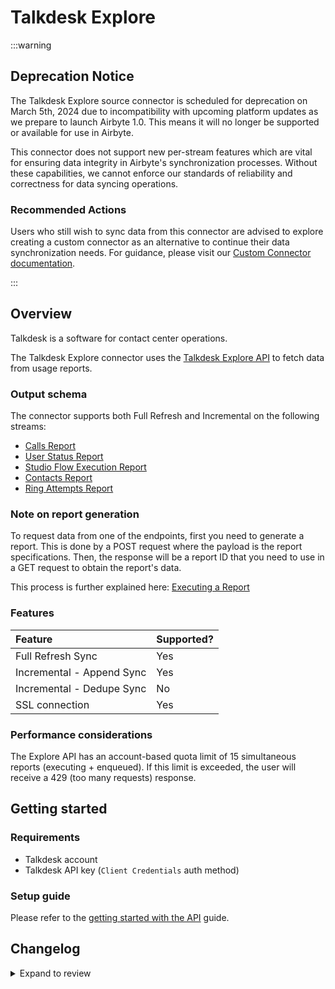 # Talkdesk Explore

:::warning

## Deprecation Notice

The Talkdesk Explore source connector is scheduled for deprecation on March 5th, 2024 due to incompatibility with upcoming platform updates as we prepare to launch Airbyte 1.0. This means it will no longer be supported or available for use in Airbyte.

This connector does not support new per-stream features which are vital for ensuring data integrity in Airbyte's synchronization processes. Without these capabilities, we cannot enforce our standards of reliability and correctness for data syncing operations.

### Recommended Actions

Users who still wish to sync data from this connector are advised to explore creating a custom connector as an alternative to continue their data synchronization needs. For guidance, please visit our [Custom Connector documentation](https://docs.airbyte.com/platform/connector-development/).

:::

## Overview

Talkdesk is a software for contact center operations.

The Talkdesk Explore connector uses the [Talkdesk Explore API](https://docs.talkdesk.c../explore-api) to fetch data from usage reports.

### Output schema

The connector supports both Full Refresh and Incremental on the following streams:

- [Calls Report](https://docs.talkdesk.c../calls-report)
- [User Status Report](https://docs.talkdesk.c../user-status-explore)
- [Studio Flow Execution Report](https://docs.talkdesk.c../studio-flow-execution-report)
- [Contacts Report](https://docs.talkdesk.c../contacts-report)
- [Ring Attempts Report](https://docs.talkdesk.c../ring-attempts-report)

### Note on report generation

To request data from one of the endpoints, first you need to generate a report. This is done by a POST request where the payload is the report specifications. Then, the response will be a report ID that you need to use in a GET request to obtain the report's data.

This process is further explained here: [Executing a Report](https://docs.talkdesk.c../executing-a-report)

### Features

| Feature                   | Supported? |
| :------------------------ | :--------- |
| Full Refresh Sync         | Yes        |
| Incremental - Append Sync | Yes        |
| Incremental - Dedupe Sync | No         |
| SSL connection            | Yes        |

### Performance considerations

The Explore API has an account-based quota limit of 15 simultaneous reports (executing + enqueued). If this limit is exceeded, the user will receive a 429 (too many requests) response.

## Getting started

### Requirements

- Talkdesk account
- Talkdesk API key (`Client Credentials` auth method)

### Setup guide

Please refer to the [getting started with the API](https://docs.talkdesk.c../api-access) guide.

## Changelog

<details>
  <summary>Expand to review</summary>

| Version | Date       | Pull Request | Subject                      |
| ------- | ---------- | ------------ | ---------------------------- |
| 0.1.0   | 2022-02-07 |              | New Source: Talkdesk Explore |
| :---    | :---       | :---         | :---                         |

</details>